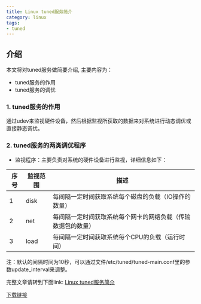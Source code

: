 ```yaml
---
title: Linux tuned服务简介
category: linux
tags:
- tuned
---
```


## 介绍

本文将对tuned服务做简要介绍, 主要内容为：

* tuned服务的作用
* tuned服务的调优

### 1. tuned服务的作用

通过udev来监视硬件设备，然后根据监视所获取的数据来对系统进行动态调优或直接静态调优。

### 2. tuned服务的两类调优程序											

* 监视程序：主要负责对系统的硬件设备进行监视，详细信息如下：

| 序号 | 监视范围 |	描述 |
| --- | --- | --- |
| 1	| disk | 每间隔一定时间获取系统每个磁盘的负载（IO操作的数量）|
| 2	| net  | 每间隔一定时间获取系统每个网卡的网络负载（传输数据包的数量）|
| 3	| load | 每间隔一定时间获取系统每个CPU的负载（运行时间）|

注：默认的间隔时间为10秒，可以通过文件/etc/tuned/tuned-main.conf里的参数update_interval来调整。

<!--more-->
																			
完整文章请转到下面link:
[Linux tuned服务简介](https://github.com/kulong0105/kulong0105.github.io/blob/master/documents/tuned%E6%9C%8D%E5%8A%A1%E7%AE%80%E4%BB%8B.pdf)

[下载链接](https://github.com/kulong0105/kulong0105.github.io/raw/master/documents/tuned%E6%9C%8D%E5%8A%A1%E7%AE%80%E4%BB%8B.pdf)
